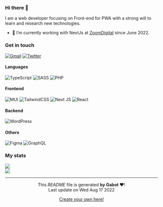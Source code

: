 ### Hi there 👋

I am a web developer focusing on Front-end for PWA with a strong will to learn and research new technologies.

- 🔭 I’m currently working with NextJs at [ZoomDigital](https://zoomdigital.ch/) since June 2022.

### Get in touch

[![Gmail](https://img.shields.io/badge/Gmail-D14836?logo=gmail&logoColor=white)](chelbi.aml@gmail.com)
[![Twitter](https://img.shields.io/badge/Twitter-%231DA1F2.svg?logo=Twitter&logoColor=white)](https://twitter.com/Shelby_AA)

#### Languages

![TypeScript](https://img.shields.io/badge/typescript-%23007ACC.svg?style=for-the-badge&logo=typescript&logoColor=white) ![SASS](https://img.shields.io/badge/SASS-hotpink.svg?style=for-the-badge&logo=SASS&logoColor=white) ![PHP](https://img.shields.io/badge/php-%23777BB4.svg?style=for-the-badge&logo=php&logoColor=white)

#### Frontend

![MUI](https://img.shields.io/badge/MUI-%230081CB.svg?style=for-the-badge&logo=material-ui&logoColor=white) ![TailwindCSS](https://img.shields.io/badge/tailwindcss-%2338B2AC.svg?style=for-the-badge&logo=tailwind-css&logoColor=white) ![Next JS](https://img.shields.io/badge/Next-black?style=for-the-badge&logo=next.js&logoColor=white) ![React](https://img.shields.io/badge/react-%2320232a.svg?style=for-the-badge&logo=react&logoColor=%2361DAFB)

#### Backend

![WordPress](https://img.shields.io/badge/WordPress-%23117AC9.svg?style=for-the-badge&logo=WordPress&logoColor=white)

#### Others

![Figma](https://img.shields.io/badge/figma-%23F24E1E.svg?style=for-the-badge&logo=figma&logoColor=white) ![GraphQL](https://img.shields.io/badge/-GraphQL-E10098?style=for-the-badge&logo=graphql&logoColor=white)

### My stats

![](https://github-readme-streak-stats.herokuapp.com/?user=A-chelbi&theme=dark&hide_border=true)<br/>
![](https://github-readme-stats.vercel.app/api/top-langs/?username=A-chelbi&theme=dark&hide_border=true&include_all_commits=false&count_private=true&layout=compact)

---

<p align="center">This <i>README</i> file is generated <b>by Gabot ❤️</b>!</br>Last update on Wed Aug 17 2022<br /></p>

<p align="center"> <a href="https://medium.com/@th.guibert/how-to-create-a-self-updating-readme-md-for-your-github-profile-f8b05744ca91">Create your own here!</a> </p>
